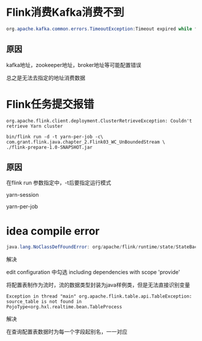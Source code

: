 # Flink消费Kafka消费不到

```java
org.apache.kafka.common.errors.TimeoutException:Timeout expired while fetching topic metadata
```

## 原因

kafka地址，zookeeper地址，broker地址等可能配置错误

总之是无法去指定的地址消费数据

# Flink任务提交报错

```shell
org.apache.flink.client.deployment.ClusterRetrieveException: Couldn't retrieve Yarn cluster

bin/flink run -d -t yarn-per-job -c\ com.grant.flink.java.chapter_2.Flink03_WC_UnBoundedStream \
./flink-prepare-1.0-SNAPSHOT.jar
```

## 原因

在flink run 参数指定中，-t后要指定运行模式

yarn-session

yarn-per-job

# idea compile error

```java
java.lang.NoClassDefFoundError: org/apache/flink/runtime/state/StateBackend
```

解决

edit configuration 中勾选  including dependencies with scope 'provide'



将配置表制作为流时，流的数据类型封装为java样例类，但是无法直接识别变量

```
Exception in thread "main" org.apache.flink.table.api.TableException: source_table is not found in PojoType<org.hxl.realtime.bean.TableProcess
```

解决

在查询配置表数据时为每一个字段起别名，一一对应